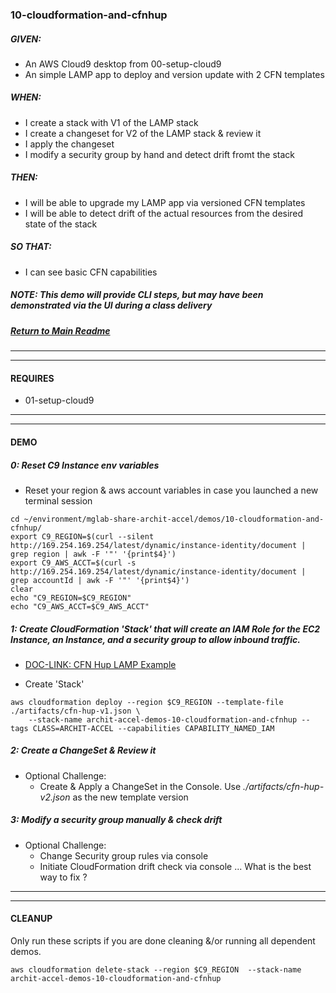 ### 10-cloudformation-and-cfnhup
##### GIVEN:
  - An AWS Cloud9 desktop from 00-setup-cloud9
  - An simple LAMP app to deploy and version update with 2 CFN templates

##### WHEN:

  - I create a stack with V1 of the LAMP stack
  - I create a changeset for V2 of the LAMP stack & review it
  - I apply the changeset
  - I modify a security group by hand and detect drift fromt the stack

##### THEN:
  - I will be able to upgrade my LAMP app via versioned CFN templates
  - I will be able to detect drift of the actual resources from the desired state of the stack

##### SO THAT:
  - I can see basic CFN capabilities

##### NOTE: _This demo will provide CLI steps, but may have been demonstrated via the UI during a class delivery_

##### [Return to Main Readme](https://github.com/virtmerlin/mglab-share-archit-accel#demos)

---------------------------------------------------------------
---------------------------------------------------------------
#### REQUIRES
- 01-setup-cloud9

---------------------------------------------------------------
---------------------------------------------------------------
#### DEMO

##### 0: Reset C9 Instance env variables
- Reset your region & aws account variables in case you launched a new terminal session
```
cd ~/environment/mglab-share-archit-accel/demos/10-cloudformation-and-cfnhup/
export C9_REGION=$(curl --silent http://169.254.169.254/latest/dynamic/instance-identity/document |  grep region | awk -F '"' '{print$4}')
export C9_AWS_ACCT=$(curl -s http://169.254.169.254/latest/dynamic/instance-identity/document | grep accountId | awk -F '"' '{print$4}')
clear
echo "C9_REGION=$C9_REGION"
echo "C9_AWS_ACCT=$C9_AWS_ACCT"
```

##### 1: Create CloudFormation 'Stack' that will create an IAM Role for the EC2 Instance, an Instance, and a security group to allow inbound traffic.
  - [DOC-LINK: CFN Hup LAMP Example](https://docs.aws.amazon.com/AWSCloudFormation/latest/UserGuide/sample-templates-appframeworks-us-west-1.html)

- Create 'Stack'
```
aws cloudformation deploy --region $C9_REGION --template-file ./artifacts/cfn-hup-v1.json \
    --stack-name archit-accel-demos-10-cloudformation-and-cfnhup --tags CLASS=ARCHIT-ACCEL --capabilities CAPABILITY_NAMED_IAM
```

##### 2: Create a ChangeSet & Review it
- Optional Challenge:
  - Create & Apply a ChangeSet in the Console.  Use _./artifacts/cfn-hup-v2.json_ as the new template version

##### 3: Modify a security group manually & check drift
- Optional Challenge:
  - Change Security group rules via console
  - Initiate CloudFormation drift check via console ... What is the best way to fix ?

---------------------------------------------------------------
---------------------------------------------------------------
#### CLEANUP
Only run these scripts if you are done cleaning &/or running all dependent demos.
```
aws cloudformation delete-stack --region $C9_REGION  --stack-name archit-accel-demos-10-cloudformation-and-cfnhup
```
